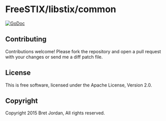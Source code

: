 # FreeSTIX/libstix/common #

[![GoDoc](https://godoc.org/github.com/freestix/libstix/common?status.png)](https://godoc.org/github.com/freestix/libstix/common)

## Contributing ##

Contributions welcome! Please fork the repository and open a pull request with your changes or send me a diff patch file.

## License ##

This is free software, licensed under the Apache License, Version 2.0.

## Copyright ##

Copyright 2015 Bret Jordan, All rights reserved.
